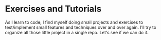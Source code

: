 # Exercises and Tutorials

As I learn to code, I find myself doing small projects and exercises to test/implement small features and techniques over and over again.  I'll try to organize all those little project in a single repo.  Let's see if we can do it.
